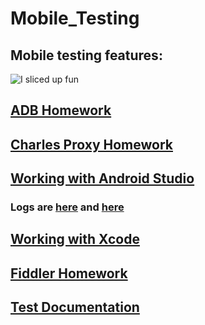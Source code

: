 # Mobile_Testing
## Mobile testing features:
![I sliced up fun](https://github.com/MariaDash/Mobile_Testing/blob/main/Screen%20Shot%202022-12-20%20at%2011.25.52%20AM.png)
## [ADB Homework](https://github.com/MariaDash/Mobile_Testing/tree/ADB_Debugging)
## [Charles Proxy Homework](https://github.com/MariaDash/Mobile_Testing/tree/Charles_Proxy)
## <a href="https://youtu.be/_Hin1l1Er8Y">Working with Android Studio</a>
### Logs are [here](https://github.com/MariaDash/Mobile_Testing/blob/main/logs.pdf) and [here](https://github.com/MariaDash/Mobile_Testing/blob/main/logs.txt)
## [Working with Xcode](https://github.com/MariaDash/Mobile_Testing/blob/main/Working%20in%20Xcode.md)
## [Fiddler Homework](https://github.com/MariaDash/Mobile_Testing/tree/Fiddler)
## [Test Documentation](https://github.com/MariaDash/Test_documentation)

